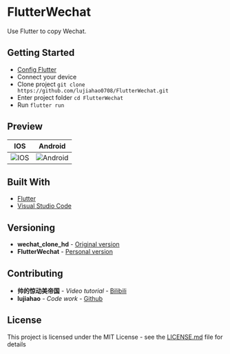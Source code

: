 # FlutterWechat

Use Flutter to copy Wechat.

## Getting Started

- [Config Flutter](https://github.com/flutter/flutter)
- Connect your device
- Clone project `git clone https://github.com/lujiahao0708/FlutterWechat.git`
- Enter project folder `cd FlutterWechat`
- Run `flutter run`

## Preview

|  IOS  | Android   |
| -- | -- |
| ![IOS](https://raw.githubusercontent.com/lujiahao0708/FlutterWechat/master/gifs/IOS.gif)   |  ![Android](https://raw.githubusercontent.com/lujiahao0708/FlutterWechat/master/gifs/Android.gif)  |

## Built With

* [Flutter](http://www.dropwizard.io/1.0.2/docs/)
* [Visual Studio Code](https://code.visualstudio.com/)

## Versioning

- **wechat_clone_hd** - [Original version](https://gitee.com/foxchan/wechat_clone_hd)
- **FlutterWechat** - [Personal version](https://github.com/lujiahao0708/FlutterWechat)

## Contributing

* **帅的惊动美帝国** - *Video tutorial* - [Bilibili](https://space.bilibili.com/72683969)
* **lujiahao** - *Code work* - [Github](https://github.com/lujiahao0708)

## License

This project is licensed under the MIT License - see the [LICENSE.md](LICENSE.md) file for details

